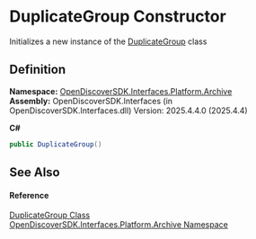 # DuplicateGroup Constructor


Initializes a new instance of the <a href="a6f08cde-024c-af28-7d21-6027250476d9">DuplicateGroup</a> class



## Definition
**Namespace:** <a href="dcc346b4-4dbe-f061-4b93-52d6a0a6fe6f">OpenDiscoverSDK.Interfaces.Platform.Archive</a>  
**Assembly:** OpenDiscoverSDK.Interfaces (in OpenDiscoverSDK.Interfaces.dll) Version: 2025.4.4.0 (2025.4.4)

**C#**
``` C#
public DuplicateGroup()
```



## See Also


#### Reference
<a href="a6f08cde-024c-af28-7d21-6027250476d9">DuplicateGroup Class</a>  
<a href="dcc346b4-4dbe-f061-4b93-52d6a0a6fe6f">OpenDiscoverSDK.Interfaces.Platform.Archive Namespace</a>  

